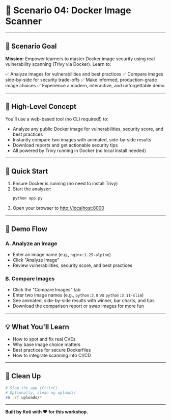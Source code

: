 # 🚀 Scenario 04: Docker Image Scanner

---

## 🎯 Scenario Goal

**Mission:**
Empower learners to master Docker image security using real vulnerability scanning (Trivy via Docker). Learn to:

✅ Analyze images for vulnerabilities and best practices
✅ Compare images side-by-side for security trade-offs
✅ Make informed, production-grade image choices
✅ Experience a modern, interactive, and unforgettable demo

---

## 📝 High-Level Concept

You'll use a web-based tool (no CLI required!) to:
- Analyze any public Docker image for vulnerabilities, security score, and best practices
- Instantly compare two images with animated, side-by-side results
- Download reports and get actionable security tips
- All powered by Trivy running in Docker (no local install needed)

---

## 🚦 Quick Start

1. Ensure Docker is running (no need to install Trivy)
2. Start the analyzer:
   ```bash
   python app.py
   ```
3. Open your browser to [http://localhost:8000](http://localhost:8000)

---

## 🧪 Demo Flow

### A. Analyze an Image
- Enter an image name (e.g., `nginx:1.25-alpine`)
- Click "Analyze Image"
- Review vulnerabilities, security score, and best practices

### B. Compare Images
- Click the "Compare Images" tab
- Enter two image names (e.g., `python:3.8` vs `python:3.11-slim`)
- See animated, side-by-side results with winner, bar charts, and tips
- Download the comparison report or swap images for more fun

---

## 💡 What You'll Learn
- How to spot and fix real CVEs
- Why base image choice matters
- Best practices for secure Dockerfiles
- How to integrate scanning into CI/CD

---

## 🧹 Clean Up
```bash
# Stop the app (Ctrl+C)
# Optionally, clean up uploads/
rm -rf uploads/*
```

---

**Built by Koti with ❤️ for this workshop.**

